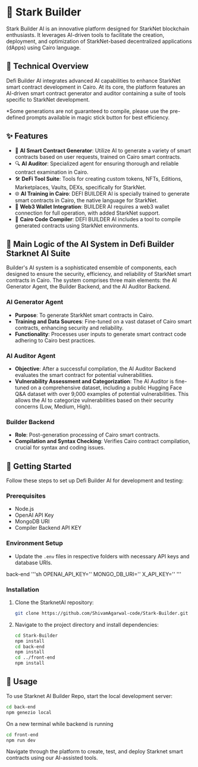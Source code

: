 # 🚀 Stark Builder

Stark Builder AI is an innovative platform designed for StarkNet blockchain enthusiasts. It leverages AI-driven tools to facilitate the creation, deployment, and optimization of StarkNet-based decentralized applications (dApps) using Cairo language.

## 🤖 Technical Overview

Defi Builder AI integrates advanced AI capabilities to enhance StarkNet smart contract development in Cairo. At its core, the platform features an AI-driven smart contract generator and auditor containing a suite of tools specific to StarkNet development.


\*Some generations are not guaranteed to compile, please use the pre-defined prompts available in magic stick button for best efficiency.

## ✨ Features

- 🤖 **AI Smart Contract Generator**: Utilize AI to generate a variety of smart contracts based on user requests, trained on Cairo smart contracts.
- 🔍 **AI Auditor**: Specialized agent for ensuring thorough and reliable contract examination in Cairo.
- 🛠️ **DeFi Tool Suite**: Tools for creating custom tokens, NFTs, Editions, Marketplaces, Vaults, DEXs, specifically for StarkNet.
- 🌐 **AI Training in Cairo**: DEFI BUILDER AI is specially trained to generate smart contracts in Cairo, the native language for StarkNet.
- 🏦 **Web3 Wallet Integration**: BUILDER AI requires a web3 wallet connection for full operation, with added StarkNet support.
- 🌉 **Cairo Code Compiler**: DEFI BUILDER AI includes a tool to compile generated contracts using StarkNet environments.

## 🧠 Main Logic of the AI System in Defi Builder Starknet AI Suite


Builder's AI system is a sophisticated ensemble of components, each designed to ensure the security, efficiency, and reliability of StarkNet smart contracts in Cairo. The system comprises three main elements: the AI Generator Agent, the Builder Backend, and the AI Auditor Backend.

### AI Generator Agent

- **Purpose**: To generate StarkNet smart contracts in Cairo.
- **Training and Data Sources**: Fine-tuned on a vast dataset of Cairo smart contracts, enhancing security and reliability.
- **Functionality**: Processes user inputs to generate smart contract code adhering to Cairo best practices.

### AI Auditor Agent

- **Objective**: After a successful compilation, the AI Auditor Backend evaluates the smart contract for potential vulnerabilities.
- **Vulnerability Assessment and Categorization**: The AI Auditor is fine-tuned on a comprehensive dataset, including a public Hugging Face Q&A dataset with over 9,000 examples of potential vulnerabilities. This allows the AI to categorize vulnerabilities based on their security concerns (Low, Medium, High).

### Builder Backend

- **Role**: Post-generation processing of Cairo smart contracts.
- **Compilation and Syntax Checking**: Verifies Cairo contract compilation, crucial for syntax and coding issues.

## 🚀 Getting Started

Follow these steps to set up Defi Builder AI for development and testing:

### Prerequisites

- Node.js
- OpenAI API Key
- MongoDB URI
- Compiler Backend API KEY

### Environment Setup

- Update the `.env` files in respective folders with necessary API keys and database URIs.

back-end
'''sh
OPENAI_API_KEY=''
MONGO_DB_URI=''
X_API_KEY=''
'''

### Installation

1. Clone the StarknetAI repository:

   ```sh
   git clone https://github.com/ShivamAgarwal-code/Stark-Builder.git
   ```

2. Navigate to the project directory and install dependencies:

   ```sh
   cd Stark-Builder
   npm install
   cd back-end
   npm install
   cd ../front-end
   npm install
   ```

## 📝 Usage

To use Starknet AI Builder Repo, start the local development server:

```sh
cd back-end
npm genezio local
```

On a new terminal while backend is running

```sh
cd front-end
npm run dev
```

Navigate through the platform to create, test, and deploy Starknet smart contracts using our AI-assisted tools.
